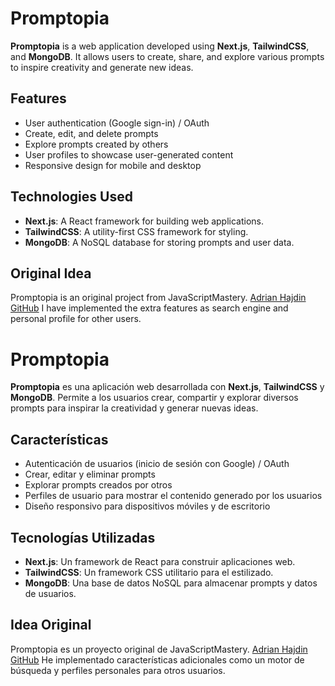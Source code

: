 # Promptopia

**Promptopia** is a web application developed using **Next.js**, **TailwindCSS**, and **MongoDB**. It allows users to create, share, and explore various prompts to inspire creativity and generate new ideas.

## Features

- User authentication (Google sign-in) / OAuth
- Create, edit, and delete prompts
- Explore prompts created by others
- User profiles to showcase user-generated content
- Responsive design for mobile and desktop

## Technologies Used

- **Next.js**: A React framework for building web applications.
- **TailwindCSS**: A utility-first CSS framework for styling.
- **MongoDB**: A NoSQL database for storing prompts and user data.

## Original Idea

Promptopia is an original project from JavaScriptMastery. [Adrian Hajdin GitHub](https://github.com/adrianhajdin)
I have implemented the extra features as search engine and personal profile for other users. 


# Promptopia

**Promptopia** es una aplicación web desarrollada con **Next.js**, **TailwindCSS** y **MongoDB**. Permite a los usuarios crear, compartir y explorar diversos prompts para inspirar la creatividad y generar nuevas ideas.

## Características

- Autenticación de usuarios (inicio de sesión con Google) / OAuth
- Crear, editar y eliminar prompts
- Explorar prompts creados por otros
- Perfiles de usuario para mostrar el contenido generado por los usuarios
- Diseño responsivo para dispositivos móviles y de escritorio

## Tecnologías Utilizadas

- **Next.js**: Un framework de React para construir aplicaciones web.
- **TailwindCSS**: Un framework CSS utilitario para el estilizado.
- **MongoDB**: Una base de datos NoSQL para almacenar prompts y datos de usuarios.

## Idea Original

Promptopia es un proyecto original de JavaScriptMastery. [Adrian Hajdin GitHub](https://github.com/adrianhajdin) He implementado características adicionales como un motor de búsqueda y perfiles personales para otros usuarios.


